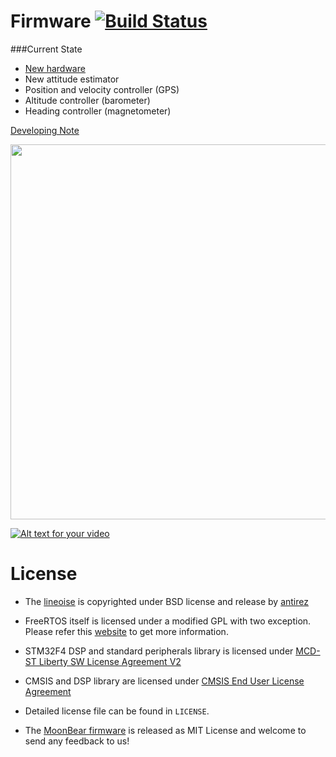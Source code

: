 Firmware [![Build Status](https://travis-ci.org/moon-bear/firmware.svg?branch=master)](https://travis-ci.org/moon-bear/firmware)
======================

###Current State

* [New hardware](https://github.com/moon-bear/hardware)
* New attitude estimator
* Position and velocity controller (GPS)
* Altitude controller (barometer)
* Heading controller (magnetometer)

[Developing Note](https://zoo.hackpad.com/ep/pad/static/Y4388OmZRRA)

<img src = "https://github.com/moon-bear/firmware/raw/master/vertigo_v2.jpg" width=600>

[![Alt text for your video](http://img.youtube.com/vi/T-D1KVIuvjA/0.jpg)](http://www.youtube.com/watch?v=T-D1KVIuvjA)

License
======================

* The [lineoise](https://github.com/antirez/linenoise) is copyrighted under BSD license and release by [antirez](antirez@gmail.com)

* FreeRTOS itself is licensed under a modified GPL with two exception. Please refer this [website](http://www.freertos.org/a00114.html) to get more information.

* STM32F4 DSP and standard peripherals library is licensed under [MCD-ST Liberty SW License Agreement V2](http://www.st.com/software_license_agreement_liberty_v2)

* CMSIS and DSP library are licensed under [CMSIS End User License Agreement](https://silver.arm.com/download/eula.tm?pv=1244895)

* Detailed license file can be found in `LICENSE`.

* The [MoonBear firmware](https://github.com/moon-bear/firmware) is released as MIT License and welcome to send any feedback to us!

